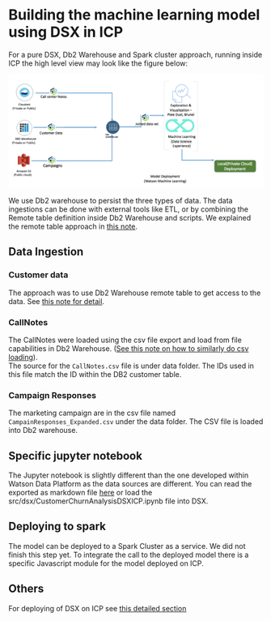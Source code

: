 # Building the machine learning model using DSX in ICP

For a pure DSX, Db2 Warehouse and Spark cluster approach, running inside ICP the high level view may look like the figure below:

![](syst-ctx-dsx-spark.png)

We use Db2 warehouse to persist the three types of data. The data ingestions can be done with external tools like ETL, or by combining the Remote table definition inside Db2 Warehouse and scripts. We explained the remote table approach in [this note](../data/README.md).

## Data Ingestion
### Customer data
The approach was to use Db2 Warehouse remote table to get access to the data. See [this note for detail](../data/README.md).

### CallNotes
The CallNotes were loaded using the csv file export and load from file capabilities in Db2 Warehouse. ([See this note on how to similarly do csv loading](https://github.com/ibm-cloud-architecture/refarch-analytics/blob/master/docs/db2warehouse/README.md#loading-customer-sample-data)).  
The source for the `CallNotes.csv` file is under data folder. The IDs used in this file match the ID within the DB2 customer table.

### Campaign Responses
The marketing campaign are in the csv file named  `CampainResponses_Expanded.csv` under the data folder. The CSV file is loaded into Db2 warehouse.

## Specific jupyter notebook
The Jupyter notebook is slightly different than the one developed within Watson Data Platform as the data sources are different. You can read the exported as markdown file [here](./CustomerChurnAnalysisDSXICP.md) or load the src/dsx/CustomerChurnAnalysisDSXICP.ipynb file into DSX.

## Deploying to spark
The model can be deployed to a Spark Cluster as a service. We did not finish this step yet. To integrate the call to the deployed model there is a specific Javascript module for the model deployed on ICP.

## Others
For deploying of DSX on ICP see [this detailed section](https://github.com/ibm-cloud-architecture/refarch-analytics/tree/master/docs/ICP)

